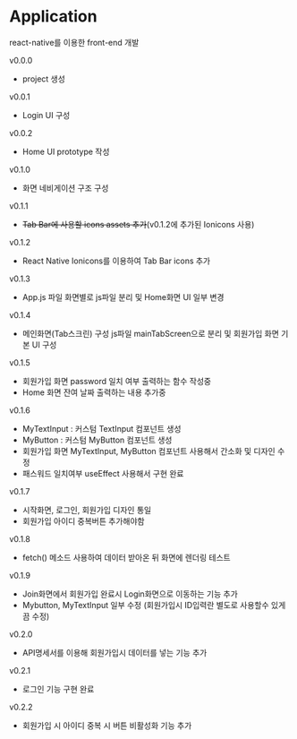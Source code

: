 # Application
react-native를 이용한 front-end 개발

v0.0.0
- project 생성

v0.0.1
- Login UI 구성

v0.0.2
- Home UI prototype 작성

v0.1.0
- 화면 네비게이션 구조 구성

v0.1.1
- ~~Tab Bar에 사용할 icons assets 추가~~(v0.1.2에 추가된 Ionicons 사용)

v0.1.2
- React Native Ionicons를 이용하여 Tab Bar icons 추가

v0.1.3
- App.js 파일 화면별로 js파일 분리 및 Home화면 UI 일부 변경

v0.1.4
- 메인화면(Tab스크린) 구성 js파일 mainTabScreen으로 분리 및 회원가입 화면 기본 UI 구성

v0.1.5
- 회원가입 화면 password 일치 여부 출력하는 함수 작성중
- Home 화면 잔여 날짜 출력하는 내용 추가중

v0.1.6
- MyTextInput : 커스텀 TextInput 컴포넌트 생성
- MyButton :  커스텀 MyButton 컴포넌트 생성
- 회원가입 화면 MyTextInput, MyButton 컴포넌트 사용해서 간소화 및 디자인 수정
- 패스워드 일치여부 useEffect 사용해서 구현 완료

v0.1.7
- 시작화면, 로그인, 회원가입 디자인 통일
- 회원가입 아이디 중복버튼 추가해야함

v0.1.8
- fetch() 메소드 사용하여 데이터 받아온 뒤 화면에 렌더링 테스트

v0.1.9
- Join화면에서 회원가입 완료시 Login화면으로 이동하는 기능 추가
- Mybutton, MyTextInput 일부 수정 (회원가입시 ID입력란 별도로 사용할수 있게끔 수정)

v0.2.0
- API명세서를 이용해 회원가입시 데이터를 넣는 기능 추가

v0.2.1
- 로그인 기능 구현 완료

v0.2.2
- 회원가입 시 아이디 중복 시 버튼 비활성화 기능 추가

